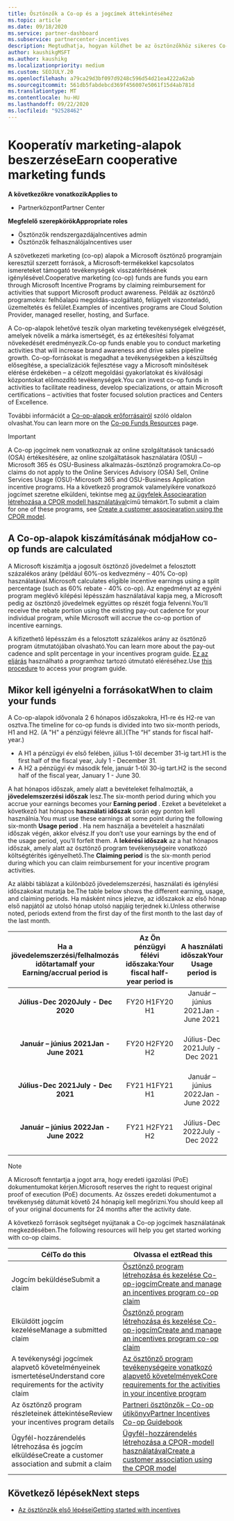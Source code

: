 ```yaml
---
title: Ösztönzők a Co-op és a jogcímek áttekintéséhez
ms.topic: article
ms.date: 09/18/2020
ms.service: partner-dashboard
ms.subservice: partnercenter-incentives
description: Megtudhatja, hogyan küldhet be az ösztönzőkhöz sikeres Co-op-jogcímeket a megfelelő dokumentáció, számlák, utasítások és végrehajtás igazolásának megszervezésével.
author: kaushikgMSFT
ms.author: kaushikg
ms.localizationpriority: medium
ms.custom: SEOJULY.20
ms.openlocfilehash: a79ca29d3bf097d9248c596d54d21ea4222a62ab
ms.sourcegitcommit: 561db5fabdebcd369f456007e5061f15d4ab781d
ms.translationtype: MT
ms.contentlocale: hu-HU
ms.lasthandoff: 09/22/2020
ms.locfileid: "92528462"
---
```

# <a name="earn-cooperative-marketing-funds"></a><span data-ttu-id="f8962-103">Kooperatív marketing-alapok beszerzése</span><span class="sxs-lookup"><span data-stu-id="f8962-103">Earn cooperative marketing funds</span></span>

<span data-ttu-id="f8962-104">**A következőkre vonatkozik**</span><span class="sxs-lookup"><span data-stu-id="f8962-104">**Applies to**</span></span>

- <span data-ttu-id="f8962-105">Partnerközpont</span><span class="sxs-lookup"><span data-stu-id="f8962-105">Partner Center</span></span>

<span data-ttu-id="f8962-106">**Megfelelő szerepkörök**</span><span class="sxs-lookup"><span data-stu-id="f8962-106">**Appropriate roles**</span></span>

- <span data-ttu-id="f8962-107">Ösztönzők rendszergazdája</span><span class="sxs-lookup"><span data-stu-id="f8962-107">Incentives admin</span></span>
- <span data-ttu-id="f8962-108">Ösztönzők felhasználója</span><span class="sxs-lookup"><span data-stu-id="f8962-108">Incentives user</span></span>

<span data-ttu-id="f8962-109">A szövetkezeti marketing (co-op) alapok a Microsoft ösztönző programjain keresztül szerzett források, a Microsoft-termékekkel kapcsolatos ismereteket támogató tevékenységek visszatérítésének igénylésével.</span><span class="sxs-lookup"><span data-stu-id="f8962-109">Cooperative marketing (co-op) funds are funds you earn through Microsoft Incentive Programs by claiming reimbursement for activities that support Microsoft product awareness.</span></span> <span data-ttu-id="f8962-110">Példák az ösztönző programokra: felhőalapú megoldás-szolgáltató, felügyelt viszonteladó, üzemeltetés és felület.</span><span class="sxs-lookup"><span data-stu-id="f8962-110">Examples of incentives programs are Cloud Solution Provider, managed reseller, hosting, and Surface.</span></span>

<span data-ttu-id="f8962-111">A Co-op-alapok lehetővé teszik olyan marketing tevékenységek elvégzését, amelyek növelik a márka ismertségét, és az értékesítési folyamat növekedését eredményezik.</span><span class="sxs-lookup"><span data-stu-id="f8962-111">Co-op funds enable you to conduct marketing activities that will increase brand awareness and drive sales pipeline growth.</span></span> <span data-ttu-id="f8962-112">Co-op-forrásokat is megadhat a tevékenységekben a készültség elősegítése, a specializációk fejlesztése vagy a Microsoft minősítések elérése érdekében – a célzott megoldási gyakorlatokat és kiválósági központokat előmozdító tevékenységek.</span><span class="sxs-lookup"><span data-stu-id="f8962-112">You can invest co-op funds in activities to facilitate readiness, develop specializations, or attain Microsoft certifications – activities that foster focused solution practices and Centers of Excellence.</span></span>

<span data-ttu-id="f8962-113">További információt a [Co-op-alapok erőforrásairól](https://partner.microsoft.com/asset/collection/co-op-funds-resources#/) szóló oldalon olvashat.</span><span class="sxs-lookup"><span data-stu-id="f8962-113">You can learn more on the [Co-op Funds Resources](https://partner.microsoft.com/asset/collection/co-op-funds-resources#/) page.</span></span>

>[!Important]
><span data-ttu-id="f8962-114">A Co-op jogcímek nem vonatkoznak az online szolgáltatások tanácsadó (OSA) értékesítésére, az online szolgáltatások használatára (OSU) – Microsoft 365 és OSU-Business alkalmazás-ösztönző programokra.</span><span class="sxs-lookup"><span data-stu-id="f8962-114">Co-op claims do not apply to the Online Services Advisory (OSA) Sell, Online Services Usage (OSU)-Microsoft 365 and OSU-Business Application incentive programs.</span></span> <span data-ttu-id="f8962-115">Ha a következő programok valamelyikére vonatkozó jogcímet szeretne elküldeni, tekintse meg [az ügyfelek Associearation létrehozása a CPOR modell használatával](submit-osa-claim.md)című témakört.</span><span class="sxs-lookup"><span data-stu-id="f8962-115">To submit a claim for one of these programs, see [Create a customer associearation using the CPOR model](submit-osa-claim.md).</span></span>

## <a name="how-co-op-funds-are-calculated"></a><span data-ttu-id="f8962-116">A Co-op-alapok kiszámításának módja</span><span class="sxs-lookup"><span data-stu-id="f8962-116">How co-op funds are calculated</span></span>

<span data-ttu-id="f8962-117">A Microsoft kiszámítja a jogosult ösztönző jövedelmet a felosztott százalékos arány (például 60%-os kedvezmény – 40% Co-op) használatával.</span><span class="sxs-lookup"><span data-stu-id="f8962-117">Microsoft calculates eligible incentive earnings using a split percentage (such as 60% rebate - 40% co-op).</span></span> <span data-ttu-id="f8962-118">Az engedményt az egyéni program meglévő kilépési lépésszám használatával kapja meg, a Microsoft pedig az ösztönző jövedelmek együttes op részét fogja felvenni.</span><span class="sxs-lookup"><span data-stu-id="f8962-118">You’ll receive the rebate portion using the existing pay-out cadence for your individual program, while Microsoft will accrue the co-op portion of incentive earnings.</span></span>

<span data-ttu-id="f8962-119">A kifizethető lépésszám és a felosztott százalékos arány az ösztönző program útmutatójában olvasható.</span><span class="sxs-lookup"><span data-stu-id="f8962-119">You can learn more about the pay-out cadence and split percentage in your incentives program guide.</span></span> <span data-ttu-id="f8962-120">[Ez az eljárás](incentives-determined-your-program-eligibility.md) használható a programhoz tartozó útmutató eléréséhez.</span><span class="sxs-lookup"><span data-stu-id="f8962-120">Use [this procedure](incentives-determined-your-program-eligibility.md) to access your program guide.</span></span>

## <a name="when-to-claim-your-funds"></a><span data-ttu-id="f8962-121">Mikor kell igényelni a forrásokat</span><span class="sxs-lookup"><span data-stu-id="f8962-121">When to claim your funds</span></span>

<span data-ttu-id="f8962-122">A Co-op-alapok idővonala 2 6 hónapos időszakokra, H1-re és H2-re van osztva.</span><span class="sxs-lookup"><span data-stu-id="f8962-122">The timeline for co-op funds is divided into two six-month periods, H1 and H2.</span></span> <span data-ttu-id="f8962-123">(A "H" a pénzügyi félévre áll.)</span><span class="sxs-lookup"><span data-stu-id="f8962-123">(The “H” stands for fiscal half-year.)</span></span>

- <span data-ttu-id="f8962-124">A H1 a pénzügyi év első felében, július 1-től december 31-ig tart.</span><span class="sxs-lookup"><span data-stu-id="f8962-124">H1 is the first half of the fiscal year, July 1 - December 31.</span></span>
- <span data-ttu-id="f8962-125">A H2 a pénzügyi év második fele, január 1-től 30-ig tart.</span><span class="sxs-lookup"><span data-stu-id="f8962-125">H2 is the second half of the fiscal year, January 1 - June 30.</span></span>

<span data-ttu-id="f8962-126">A hat hónapos időszak, amely alatt a bevételeket felhalmozták, a **jövedelemszerzési időszak** lesz.</span><span class="sxs-lookup"><span data-stu-id="f8962-126">The six-month period during which you accrue your earnings becomes your **Earning period** .</span></span> <span data-ttu-id="f8962-127">Ezeket a bevételeket a következő hat hónapos **használati időszak** során egy ponton kell használnia.</span><span class="sxs-lookup"><span data-stu-id="f8962-127">You must use these earnings at some point during the following six-month **Usage period** .</span></span> <span data-ttu-id="f8962-128">Ha nem használja a bevételeit a használati időszak végén, akkor elvész.</span><span class="sxs-lookup"><span data-stu-id="f8962-128">If you don’t use your earnings by the end of the usage period, you’ll forfeit them.</span></span> <span data-ttu-id="f8962-129">A **lekérési időszak** az a hat hónapos időszak, amely alatt az ösztönző program tevékenységeire vonatkozó költségtérítés igényelhető.</span><span class="sxs-lookup"><span data-stu-id="f8962-129">The **Claiming period** is the six-month period during which you can claim reimbursement for your incentive program activities.</span></span>

<span data-ttu-id="f8962-130">Az alábbi táblázat a különböző jövedelemszerzési, használati és igénylési időszakokat mutatja be.</span><span class="sxs-lookup"><span data-stu-id="f8962-130">The table below shows the different earning, usage, and claiming periods.</span></span> <span data-ttu-id="f8962-131">Ha másként nincs jelezve, az időszakok az első hónap első napjától az utolsó hónap utolsó napjáig terjednek ki.</span><span class="sxs-lookup"><span data-stu-id="f8962-131">Unless otherwise noted, periods extend from the first day of the first month to the last day of the last month.</span></span>

|  <span data-ttu-id="f8962-132">Ha a jövedelemszerzési/felhalmozás időtartama</span><span class="sxs-lookup"><span data-stu-id="f8962-132">If your Earning/accrual period is</span></span>  |<span data-ttu-id="f8962-133">Az Ön pénzügyi félévi időszaka:</span><span class="sxs-lookup"><span data-stu-id="f8962-133">Your fiscal half-year period is</span></span>  |  <span data-ttu-id="f8962-134">A használati időszak</span><span class="sxs-lookup"><span data-stu-id="f8962-134">Your Usage period is</span></span>  |  <span data-ttu-id="f8962-135">Az igénylés időtartama</span><span class="sxs-lookup"><span data-stu-id="f8962-135">Your Claiming period is</span></span>  |
| :-----------: | :-----------: | :-----------: | :-----------: |
|<span data-ttu-id="f8962-136">**Július-Dec 2020**</span><span class="sxs-lookup"><span data-stu-id="f8962-136">**July - Dec 2020**</span></span>| <span data-ttu-id="f8962-137">FY20 H1</span><span class="sxs-lookup"><span data-stu-id="f8962-137">FY20 H1</span></span>  |  <span data-ttu-id="f8962-138">Január – június 2021</span><span class="sxs-lookup"><span data-stu-id="f8962-138">Jan - June 2021</span></span>  |  <span data-ttu-id="f8962-139">Február 16 – augusztus 15 2021</span><span class="sxs-lookup"><span data-stu-id="f8962-139">Feb 16 - Aug 15 2021</span></span>  |
|<span data-ttu-id="f8962-140">**Január – június 2021**</span><span class="sxs-lookup"><span data-stu-id="f8962-140">**Jan - June 2021**</span></span> |  <span data-ttu-id="f8962-141">FY20 H2</span><span class="sxs-lookup"><span data-stu-id="f8962-141">FY20 H2</span></span>  |  <span data-ttu-id="f8962-142">Július-Dec 2021</span><span class="sxs-lookup"><span data-stu-id="f8962-142">July - Dec 2021</span></span>  |  <span data-ttu-id="f8962-143">Augusztus 16 2021 – Feb 15 2022</span><span class="sxs-lookup"><span data-stu-id="f8962-143">Aug 16 2021 - Feb 15 2022</span></span>  |
|<span data-ttu-id="f8962-144">**Július-Dec 2021**</span><span class="sxs-lookup"><span data-stu-id="f8962-144">**July - Dec 2021**</span></span>|  <span data-ttu-id="f8962-145">FY21 H1</span><span class="sxs-lookup"><span data-stu-id="f8962-145">FY21 H1</span></span>  |  <span data-ttu-id="f8962-146">Január – június 2022</span><span class="sxs-lookup"><span data-stu-id="f8962-146">Jan - June 2022</span></span>  |  <span data-ttu-id="f8962-147">Február 16 – augusztus 15 2022</span><span class="sxs-lookup"><span data-stu-id="f8962-147">Feb 16 - Aug 15 2022</span></span>  |
|<span data-ttu-id="f8962-148">**Január – június 2022**</span><span class="sxs-lookup"><span data-stu-id="f8962-148">**Jan - June 2022**</span></span> |  <span data-ttu-id="f8962-149">FY21 H2</span><span class="sxs-lookup"><span data-stu-id="f8962-149">FY21 H2</span></span>  |  <span data-ttu-id="f8962-150">Július-Dec 2022</span><span class="sxs-lookup"><span data-stu-id="f8962-150">July - Dec 2022</span></span>  |  <span data-ttu-id="f8962-151">Augusztus 16 2022 – Feb 15 2023</span><span class="sxs-lookup"><span data-stu-id="f8962-151">Aug 16 2022 - Feb 15 2023</span></span>  |

>[!NOTE]
><span data-ttu-id="f8962-152">A Microsoft fenntartja a jogot arra, hogy eredeti igazolási (PoE) dokumentumokat kérjen.</span><span class="sxs-lookup"><span data-stu-id="f8962-152">Microsoft reserves the right to request original proof of execution (PoE) documents.</span></span> <span data-ttu-id="f8962-153">Az összes eredeti dokumentumot a tevékenység dátumát követő 24 hónapig kell megőrizni.</span><span class="sxs-lookup"><span data-stu-id="f8962-153">You should keep all of your original documents for 24 months after the activity date.</span></span>

<span data-ttu-id="f8962-154">A következő források segítséget nyújtanak a Co-op jogcímek használatának megkezdésében.</span><span class="sxs-lookup"><span data-stu-id="f8962-154">The following resources will help you get started working with co-op claims.</span></span>

| <span data-ttu-id="f8962-155">Cél</span><span class="sxs-lookup"><span data-stu-id="f8962-155">To do this</span></span> | <span data-ttu-id="f8962-156">Olvassa el ezt</span><span class="sxs-lookup"><span data-stu-id="f8962-156">Read this</span></span> |
| ------ | ----------- |
| <span data-ttu-id="f8962-157">Jogcím beküldése</span><span class="sxs-lookup"><span data-stu-id="f8962-157">Submit a claim</span></span> |  [<span data-ttu-id="f8962-158">Ösztönző program létrehozása és kezelése Co-op-jogcím</span><span class="sxs-lookup"><span data-stu-id="f8962-158">Create and manage an incentives program co-op claim</span></span>](create-incentives-claims.md)  |
| <span data-ttu-id="f8962-159">Elküldött jogcím kezelése</span><span class="sxs-lookup"><span data-stu-id="f8962-159">Manage a submitted claim</span></span> | [<span data-ttu-id="f8962-160">Ösztönző program létrehozása és kezelése Co-op-jogcím</span><span class="sxs-lookup"><span data-stu-id="f8962-160">Create and manage an incentives program co-op claim</span></span>](create-incentives-claims.md)    |
| <span data-ttu-id="f8962-161">A tevékenységi jogcímek alapvető követelményeinek ismertetése</span><span class="sxs-lookup"><span data-stu-id="f8962-161">Understand core requirements for the activity claim</span></span> | [<span data-ttu-id="f8962-162">Az ösztönző program tevékenységeire vonatkozó alapvető követelmények</span><span class="sxs-lookup"><span data-stu-id="f8962-162">Core requirements for the activities in your incentive program</span></span>](core-requirements.md)   |
| <span data-ttu-id="f8962-163">Az ösztönző program részleteinek áttekintése</span><span class="sxs-lookup"><span data-stu-id="f8962-163">Review your incentives program details</span></span> | [<span data-ttu-id="f8962-164">Partneri ösztönzők – Co-op útikönyv</span><span class="sxs-lookup"><span data-stu-id="f8962-164">Partner Incentives Co-op Guidebook</span></span>](https://assetsprod.microsoft.com/co-op-guidebook.pdf)  |
| <span data-ttu-id="f8962-165">Ügyfél-hozzárendelés létrehozása és jogcím elküldése</span><span class="sxs-lookup"><span data-stu-id="f8962-165">Create a customer association and submit a claim</span></span> | [<span data-ttu-id="f8962-166">Ügyfél-hozzárendelés létrehozása a CPOR-modell használatával</span><span class="sxs-lookup"><span data-stu-id="f8962-166">Create a customer association using the CPOR model</span></span>](submit-osa-claim.md)   |

## <a name="next-steps"></a><span data-ttu-id="f8962-167">Következő lépések</span><span class="sxs-lookup"><span data-stu-id="f8962-167">Next steps</span></span>

- [<span data-ttu-id="f8962-168">Az ösztönzők első lépései</span><span class="sxs-lookup"><span data-stu-id="f8962-168">Getting started with incentives</span></span>](incentives-get-started-intro.md)
